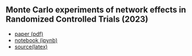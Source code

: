 Monte Carlo experiments of network effects in Randomized Controlled Trials (2023)
---------------------------------------------------------------------------------

- [paper (pdf)](https://github.com/mtrencseni/monte-carlo-network-effects-rct-2023/blob/main/monte-carlo-network-effects-rct-2023.pdf)
- [notebook (ipynb)](https://github.com/mtrencseni/monte-carlo-network-effects-rct-2023/blob/main/notebook.ipynb)
- [source(latex)](https://github.com/mtrencseni/monte-carlo-network-effects-rct-2023/tree/main/latex)
